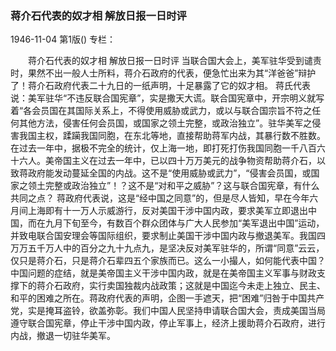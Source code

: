 ### 蒋介石代表的奴才相  解放日报一日时评

1946-11-04
第1版()
专栏：

　　蒋介石代表的奴才相
    解放日报一日时评
    当联合国大会上，美军驻华受到谴责时，果然不出一般人士所料，蒋介石政府的代表，便急忙出来为其“洋爸爸”辩护了！蒋介石政府代表二十九日的一纸声明，十足暴露了它的奴才相。
    蒋氏代表说：美军驻华“不违反联合国宪章”，实是撒天大谎。联合国宪章中，开宗明义就写着“各会员国在其国际关系上，不得使用威胁或武力，或以与联合国宗旨不符之任何其他方法，侵害任何会员国，或国家之领土完整，或政治独立”。驻华美军之侵害我国主权，蹂躏我国同胞，在东北等地，直接帮助蒋军内战，其暴行数不胜数。在过去一年中，据极不完全的统计，仅上海一地，即打死打伤我国同胞一千八百六十六人。美帝国主义在过去一年中，已以四十万万美元的战争物资帮助蒋介石，以致蒋政府能发动蔓延全国的内战。这不是“使用威胁或武力”，“侵害会员国，或国家之领土完整或政治独立”！？这不是“对和平之威胁”？这与联合国宪章，有什么共同之点？
    蒋政府代表说，这是“经中国之同意”的，但是尽人皆知，早在今年六月间上海即有十一万人示威游行，反对美国干涉中国内政，要求美军立即退出中国，而在九月下旬至今，有数百个群众团体与广大人民参加“美军退出中国”运动，并致电联合国安理会等国际组织，要求制止美国干涉中国内政与撤退美军。我国四万万五千万人中的百分之九十九点九，是坚决反对美军驻华的，所谓“同意”云云，仅只是蒋介石，只是蒋介石辈四五个家族而已。这么一小撮人，如何能代表中国？
    中国问题的症结，就是美帝国主义干涉中国内政，就是在美帝国主义军事与财政支撑下的蒋介石政府，实行卖国独裁内战政策；这就是中国迄今未走上独立、民主、和平的困难之所在。蒋政府代表的声明，企图一手遮天，把“困难”归咎于中国共产党，实是掩耳盗铃，欲盖弥彰。我们中国人民坚持申请联合国大会，责成美国当局遵守联合国宪章，停止干涉中国内政，停止军事上，经济上援助蒋介石政府，进行内战，撤退一切驻华美军。
